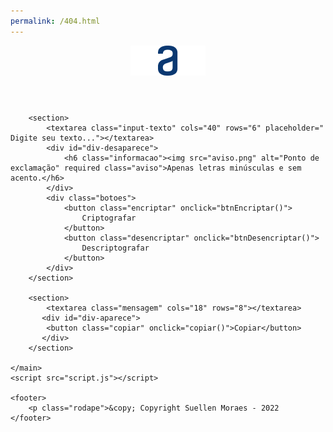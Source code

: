 ```yaml
---
permalink: /404.html
---
```


<!DOCTYPE html>
<html lang="pt-BR">
<head>
    <meta charset="UTF-8">
    <meta http-equiv="X-UA-Compatible" content="IE=edge">
    <meta name="viewport" content="width=device-width, initial-scale=1.0">
    <link href="https: //fonts.googleapis.com/css2? family= Poppins & display=swap" rel="stylesheet">    
    <link rel="stylesheet" href="style.css">
    <title>Decodificador</title>
</head>
<body>
    <header>
        <img src="alura.png" alt="Logo da alura com a inicial da letra a" class="logoalura">
        </header>
    <main>

        <section>
            <textarea class="input-texto" cols="40" rows="6" placeholder="  Digite seu texto..."></textarea>
            <div id="div-desaparece">
                <h6 class="informacao"><img src="aviso.png" alt="Ponto de exclamação" required class="aviso">Apenas letras minúsculas e sem acento.</h6>
            </div>
            <div class="botoes">
                <button class="encriptar" onclick="btnEncriptar()">
                    Criptografar
                </button>
                <button class="desencriptar" onclick="btnDesencriptar()">
                    Descriptografar
                </button>
            </div>
        </section>
        
        <section>
            <textarea class="mensagem" cols="18" rows="8"></textarea>
           <div id="div-aparece">
            <button class="copiar" onclick="copiar()">Copiar</button>
           </div>
        </section>
        
    </main>
    <script src="script.js"></script>

    <footer>
        <p class="rodape">&copy; Copyright Suellen Moraes - 2022
    </footer>
</body>
</html> 
